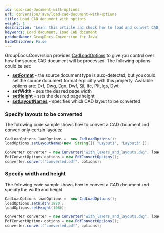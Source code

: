 ```yaml
---
id: load-cad-document-with-options
url: conversion/java/load-cad-document-with-options
title: Load CAD document with options
weight: 1
description: "Learn this article and check how to load and convert CAD documents with advanced options using GroupDocs.Conversion for Java API."
keywords: Load document, Load CAD document
productName: GroupDocs.Conversion for Java
hideChildren: False
---
```

GroupDocs.Conversion provides [CadLoadOptions](https://reference.groupdocs.com/java/conversion/com.groupdocs.conversion.options.load/CadLoadOptions) to give you control over how the source CAD document will be processed. The following options could be set:

*   [**setFormat**](https://reference.groupdocs.com/java/conversion/com.groupdocs.conversion.options.load/CadLoadOptions#setFormat(com.groupdocs.conversion.filetypes.CadFileType)) - the source document type is auto-detected, but you could set the source document format explicitly with this property. Available options are: Dxf, Dwg, Dgn, Dwf, Stl, Ifc, Plt, Igs, Dwt
*   [**setWidth**](https://reference.groupdocs.com/java/conversion/com.groupdocs.conversion.options.load/CadLoadOptions#setWidth(int)) - sets the desired page width      
*   [**setHeight**](https://reference.groupdocs.com/java/conversion/com.groupdocs.conversion.options.load/CadLoadOptions#setHeight(int)) - sets the desired page height
*   [**setLayoutNames**](https://reference.groupdocs.com/conversion/java/com.groupdocs.conversion.options.load/CadLoadOptions#setLayoutNames(java.lang.String[])) - specifies which CAD layout to be converted

### Specify layouts to be converted

The following code sample shows how to convert a CAD document and convert only certain layouts:

```java
CadLoadOptions loadOptions =  new CadLoadOptions();
loadOptions.setLayoutNames(new  String[]{ "Layout1", "Layout3" });

Converter converter = new Converter("with_layers_and_layouts.dwg", loadOptions);
PdfConvertOptions options = new PdfConvertOptions();
converter.convert("converted.pdf", options);
```

### Specify width and height

The following code sample shows how to convert a CAD document and specify the width and height

```java
CadLoadOptions loadOptions =  new CadLoadOptions();
loadOptions.setWidth(1920);
loadOptions.setHeight(1080);

Converter converter = new Converter("with_layers_and_layouts.dwg", loadOptions);
PdfConvertOptions options = new PdfConvertOptions();
converter.convert("converted.pdf", options);
```
